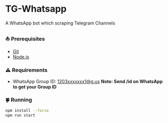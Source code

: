 # TG-Whatsapp

A WhatsApp bot which scraping Telegram Channels

### ⛵ Prerequisites

- [Git](https://git-scm.com/)
- [Node.js](https://nodejs.org/en/)

### ⚠ Requirements

- WhatsApp Group ID: 1203xxxxxxx1@g.us
  **Note: Send /id on WhatsApp to get your Group ID**

### 🍀 Running

```sh
npm install --force
npm run start
```
